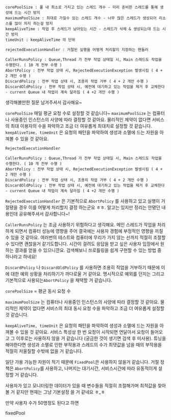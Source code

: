
```
corePoolSize : 풀 내 최소로 가지고 있는 스레드 개수 - 미리 준비한 스레드를 통해 생성에 드는 시간 방지
maximumPoolSize : 최대로 가질수 있는 스레드 개수 - 너무 많은 스레드가 생성되어 리소스를 많이 차지 하는걸 방지
keepAliveTime : 작업 후 스레드가 남아있는 시간 - 스레드가 삭제 & 생성되는데 드는 시간 방지
timeUnit : keepAliveTime 의 단위

rejectedExecutionHandler : 거절된 실행을 어떻게 처리할지 지정하는 핸들러

CallerRunsPolicy : Queue,Thread 가 전부 작업 상태일 시, Main 스레드도 작업을 수행한다. ( 10 개 전부 수행 )
AbortPolicy : 전부 작업 상태 시, RejectedExecutionException 발생시킴 ( 4 + 2 개만 수행 )
DiscardPolicy : 전부 작업 상태 시, 조용히 작업 거부 ( 4 + 2 개만 수행 )
DiscardOldPolicy : 전부 작업 상태 시, 예전에 대기하고 있는 작업을 제거 후 교체한다 - current Queue 내 작업이 계속 달라짐 ( 4 +2 개만 수행 )
```

생각해볼만한 질문 남겨주셔서 감사해요~



`corePoolSize` 매일 평균 요청 수로 설정할 것 같습니다~ 
`maximumPoolSize` 는 컴퓨터나 사용중인 인스턴스의 사양에 따라 결정할 것 같아요. 물리적인 제약이 없다면 서비스의 최대 이용자의 수을 파악하고 조금 더 여유롭게 최대치로 설정할 것 같습니다. 
`keepAliveTime, timeUnit` 은 요청의 패턴을 파악하여 생성과 소멸에 드는 자원을 아껴볼 수 있을 것 같아요.


```
RejectedExecutionHandler

CallerRunsPolicy : Queue,Thread 가 전부 작업 상태일 시, Main 스레드도 작업을 수행한다. ( 10 개 전부 수행 )
AbortPolicy : 전부 작업 상태 시, RejectedExecutionException 발생시킴 ( 4 + 2 개만 수행 )
DiscardPolicy : 전부 작업 상태 시, 조용히 작업 거부 ( 4 + 2 개만 수행 )
DiscardOldPolicy : 전부 작업 상태 시, 예전에 대기하고 있는 작업을 제거 후 교체한다 - current Queue 내 작업이 계속 달라짐 ( 4 +2 개만 수행 )
```


`RejectedExecutionHandler` 은 기본적으로 `AbortPolicy` 를 사용하고 있고  실행이 거절됐을 경우 이를 어떻게 처리할지 결정 하는군요 ㅎㅎ. 알고는 있지만 정리는 안됐던 내용인데 공유해주셔서 감사합니다~!

`CallerRunsPolicy` 는 조금  사용하기 위험하다고 생각해요. 메인 스레드가 작업을 처리하게 되면서 컴퓨터 성능에 영향을 주어 결국에는 사용자 경험에 부정적인 영향을 끼칠 수 있을 것 같아요. 여러번의 테스트와 컴퓨터에 무리가 가지 않는 선까지 적절히 조절할 수 있다면 괜찮을거 같기도합니다.  시간이 걸려도 응답을 받고 싶은 사용자 입장에서 원하는 결과를 얻을 수 있으니깐요. 검색해보니 쓰로틀링을 쉽게 구현할 수 있는 방법 중 하나라고 하네요!

`DiscardPolicy` 나 `DiscardOldPolicy` 를 사용하면 조용히 작업을 거부하기 때문에 이에 대한 예외 상황을 처리하기가 까다로울 거 같아요. 명시적으로 예외를 던지는 그리고 기본적으로 사용되는`AbortPolicy` 을 채택할 거 같습니다.


`corePoolSize`  = 평균 동시 요청 수

`maximumPoolSize` 는 컴퓨터나 사용중인 인스턴스의 사양에 따라 결정할 것 같아요. 물리적인 제약이 없다면 서비스의 최대 동시 요청 수을 파악하고 조금 더 여유롭게 설정할 것 같습니다. 

`keepAliveTime, timeUnit` 은 요청의 패턴을 파악하여 생성과 소멸에 드는 자원을 아껴볼 수 있을 것 같아요. 서비스 특성상 한 번 요청이 시작되면 연달아서 요청이 들어오고 그 이후로는 사용하지 않을 거 같습니다 (궁금한 것이 생기면 검색 후 미사용). 튜닝을 해야한다면 생성과 소멸로 인한 부작용과 스레드의 수가 최댓값을 넘을 때의 부작용을 적절히 저울질할 수밖에 없을 거 같습니다.

일단 가용 가능한 자원이 적기 때문에 `FixedPool`은 사용하지 않을거 같습니다. 거절 정책은 `AbortPolicy`를 사용하고, 나머지는 대기시간, 서비스시간에 따라 유동적이게 설정할 거 같습니다. 

사용자가 있고 모니터링한 데이터가 있을 때 변수들을 적절히 조절해가며 최적값을 찾아볼 거 같지만 현재는 그냥 기본설정 쓸 거 같네요 ㅎ_ㅎ

만약 사용자 수가 50명정도 된다고 하면

fixedPool